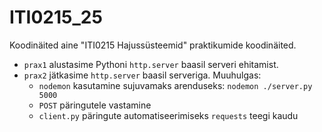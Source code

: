 # ITI0215_25

Koodinäited aine "ITI0215 Hajussüsteemid" praktikumide koodinäited.

* `prax1` alustasime Pythoni `http.server` baasil serveri ehitamist. 
* `prax2` jätkasime `http.server` baasil serveriga. Muuhulgas:
    - `nodemon` kasutamine sujuvamaks arenduseks: `nodemon ./server.py 5000`
    - `POST` päringutele vastamine
    - `client.py` päringute automatiseerimiseks `requests` teegi kaudu
